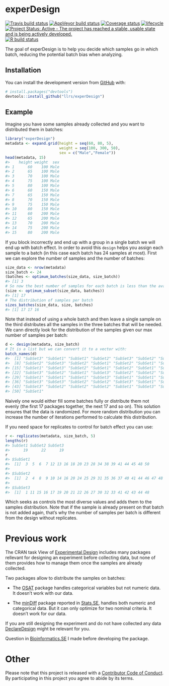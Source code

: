 
<!-- README.md is generated from README.Rmd. Please edit that file -->

# experDesign

<!-- badges: start -->

[![Travis build
status](https://travis-ci.org/llrs/experDesign.svg?branch=master)](https://travis-ci.org/llrs/experDesign)
[![AppVeyor build
status](https://ci.appveyor.com/api/projects/status/github/llrs/experDesign?branch=master&svg=true)](https://ci.appveyor.com/project/llrs/experDesign)
[![Coverage
status](https://codecov.io/gh/llrs/experDesign/branch/master/graph/badge.svg)](https://codecov.io/github/llrs/experDesign?branch=master)
[![lifecycle](https://img.shields.io/badge/lifecycle-experimental-orange.svg)](https://www.tidyverse.org/lifecycle/#experimental)
[![Project Status: Active - The project has reached a stable, usable
state and is being actively
developed.](http://www.repostatus.org/badges/latest/active.svg)](http://www.repostatus.org/#active)
[![R build
status](https://github.com/llrs/experDesign/workflows/R-CMD-check/badge.svg)](https://github.com/llrs/experDesign/actions?workflow=R-CMD-check)
<!-- badges: end -->

The goal of experDesign is to help you decide which samples go in which
batch, reducing the potential batch bias when analyzing.

## Installation

You can install the development version from
[GitHub](https://github.com/) with:

``` r
# install.packages("devtools")
devtools::install_github("llrs/experDesign")
```

## Example

Imagine you have some samples already collected and you want to
distributed them in batches:

``` r
library("experDesign")
metadata <- expand.grid(height = seq(60, 80, 5), 
                        weight = seq(100, 300, 50),
                        sex = c("Male","Female"))
head(metadata, 15)
#>    height weight  sex
#> 1      60    100 Male
#> 2      65    100 Male
#> 3      70    100 Male
#> 4      75    100 Male
#> 5      80    100 Male
#> 6      60    150 Male
#> 7      65    150 Male
#> 8      70    150 Male
#> 9      75    150 Male
#> 10     80    150 Male
#> 11     60    200 Male
#> 12     65    200 Male
#> 13     70    200 Male
#> 14     75    200 Male
#> 15     80    200 Male
```

If you block incorrectly and end up with a group in a single batch we
will end up with batch effect. In order to avoid this `design` helps you
assign each sample to a batch (in this case each batch has 24 samples at
most). First we can explore the number of samples and the number of
batches:

``` r
size_data <- nrow(metadata)
size_batch <- 24
(batches <- optimum_batches(size_data, size_batch))
#> [1] 3
# So now the best number of samples for each batch is less than the available
(size <- optimum_subset(size_data, batches))
#> [1] 17
# The distribution of samples per batch
sizes_batches(size_data, size, batches)
#> [1] 17 17 16
```

Note that instead of using a whole batch and then leave a single sample
on the third distributes all the samples in the three batches that will
be needed. We cann directly look for the distribution of the samples
given our max number of samples per batch:

``` r
d <- design(metadata, size_batch)
# It is a list but we can convert it to a vector with:
batch_names(d)
#>  [1] "SubSet3" "SubSet1" "SubSet1" "SubSet2" "SubSet3" "SubSet2" "SubSet3"
#>  [8] "SubSet2" "SubSet3" "SubSet2" "SubSet1" "SubSet2" "SubSet1" "SubSet3"
#> [15] "SubSet1" "SubSet3" "SubSet2" "SubSet1" "SubSet2" "SubSet1" "SubSet1"
#> [22] "SubSet3" "SubSet2" "SubSet1" "SubSet3" "SubSet2" "SubSet2" "SubSet3"
#> [29] "SubSet1" "SubSet1" "SubSet1" "SubSet3" "SubSet1" "SubSet1" "SubSet2"
#> [36] "SubSet3" "SubSet3" "SubSet2" "SubSet2" "SubSet3" "SubSet1" "SubSet3"
#> [43] "SubSet3" "SubSet2" "SubSet2" "SubSet2" "SubSet1" "SubSet3" "SubSet2"
#> [50] "SubSet1"
```

Naively one would either fill some batches fully or distribute them not
evenly (the first 17 packages together, the next 17 and so on). This
solution ensures that the data is randomized. For more random
distribution you can increase the number of iterations performed to
calculate this distribution.

If you need space for replicates to control for batch effect you can
use:

``` r
r <- replicates(metadata, size_batch, 5)
lengths(r)
#> SubSet1 SubSet2 SubSet3 
#>      19      22      19
r
#> $SubSet1
#>  [1]  3  5  6  7 12 13 16 18 20 23 28 34 38 39 41 44 45 48 50
#> 
#> $SubSet2
#>  [1]  2  4  8  9 10 14 16 20 24 25 29 31 35 36 37 40 41 44 46 47 48 49
#> 
#> $SubSet3
#>  [1]  1 11 15 16 17 19 20 21 22 26 27 30 32 33 41 42 43 44 48
```

Which seeks as controls the most diverse values and adds them to the
samples distribution. Note that if the sample is already present on that
batch is not added again, that’s why the number of samples per batch is
different from the design without replicates.

# Previous work

The CRAN task View of [Experimental
Design](https://CRAN.R-project.org/view=ExperimentalDesign) includes
many packages rellevant for designing an experiment before collecting
data, but none of them provides how to manage them once the samples are
already collected.

Two packages allow to distribute the samples on batches:

  - The [OSAT](https://bioconductor.org/packages/OSAT/) package handles
    categorical variables but not numeric data. It doesn’t work with our
    data.

  - The [minDiff](https://github.com/m-Py/minDiff) package reported in
    [Stats.SE](https://stats.stackexchange.com/a/326015/105234), handles
    both numeric and categorical data. But it can only optimize for two
    nominal criteria. It doesn’t work for our data.

If you are still designing the experiment and do not have collected any
data [DeclareDesign](https://cran.r-project.org/package=DeclareDesign)
might be relevant for you.

Question in
[Bioinformatics.SE](https://bioinformatics.stackexchange.com/q/4765/48)
I made before developing the package.

# Other

Please note that this project is released with a [Contributor Code of
Conduct](CODE_OF_CONDUCT.md). By participating in this project you agree
to abide by its terms.
